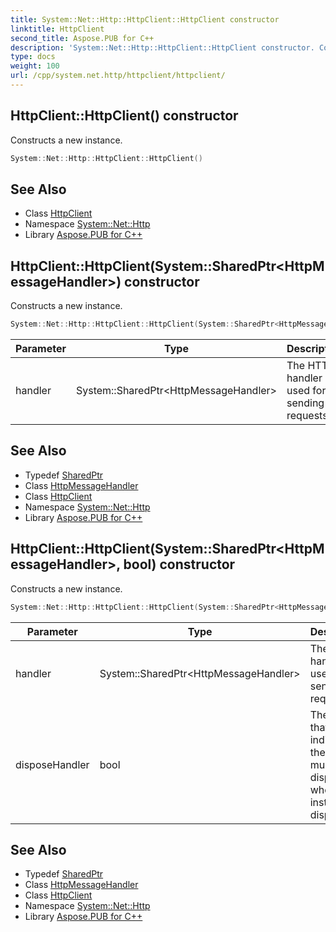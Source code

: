 ```yaml
---
title: System::Net::Http::HttpClient::HttpClient constructor
linktitle: HttpClient
second_title: Aspose.PUB for C++
description: 'System::Net::Http::HttpClient::HttpClient constructor. Constructs a new instance in C++.'
type: docs
weight: 100
url: /cpp/system.net.http/httpclient/httpclient/
---
```

## HttpClient::HttpClient() constructor


Constructs a new instance.

```cpp
System::Net::Http::HttpClient::HttpClient()
```

## See Also

* Class [HttpClient](../)
* Namespace [System::Net::Http](../../)
* Library [Aspose.PUB for C++](../../../)
## HttpClient::HttpClient(System::SharedPtr\<HttpMessageHandler\>) constructor


Constructs a new instance.

```cpp
System::Net::Http::HttpClient::HttpClient(System::SharedPtr<HttpMessageHandler> handler)
```


| Parameter | Type | Description |
| --- | --- | --- |
| handler | System::SharedPtr\<HttpMessageHandler\> | The HTTP handler used for sending requests. |

## See Also

* Typedef [SharedPtr](../../../system/sharedptr/)
* Class [HttpMessageHandler](../../httpmessagehandler/)
* Class [HttpClient](../)
* Namespace [System::Net::Http](../../)
* Library [Aspose.PUB for C++](../../../)
## HttpClient::HttpClient(System::SharedPtr\<HttpMessageHandler\>, bool) constructor


Constructs a new instance.

```cpp
System::Net::Http::HttpClient::HttpClient(System::SharedPtr<HttpMessageHandler> handler, bool disposeHandler)
```


| Parameter | Type | Description |
| --- | --- | --- |
| handler | System::SharedPtr\<HttpMessageHandler\> | The HTTP handler used for sending requests. |
| disposeHandler | bool | The value that indicates if the handler must be disposed when this instance is disposed. |

## See Also

* Typedef [SharedPtr](../../../system/sharedptr/)
* Class [HttpMessageHandler](../../httpmessagehandler/)
* Class [HttpClient](../)
* Namespace [System::Net::Http](../../)
* Library [Aspose.PUB for C++](../../../)
